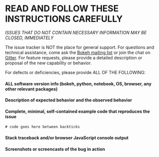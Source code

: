 # READ AND FOLLOW THESE INSTRUCTIONS CAREFULLY

*ISSUES THAT DO NOT CONTAIN NECESSARY INFORMATION MAY BE CLOSED, IMMEDIATELY*

The issue tracker is NOT the place for general support. For questions and
technical assistance, come ask the [Bokeh mailing list](https://groups.google.com/a/continuum.io/forum/#!forum/bokeh) or join the chat on [Gitter](https://gitter.im/bokeh/bokeh). For feature requests, please provide a detailed description or proposal of the new capability or behavior.

For defects or deficiencies, please provide ALL OF THE FOLLOWING:

#### ALL software version info (bokeh, python, notebook, OS, browser, any other relevant packages)

#### Description of expected behavior and the observed behavior

#### Complete, minimal, self-contained example code that reproduces the issue

```
# code goes here between backticks

```

#### Stack traceback and/or browser JavaScript console output

#### Screenshots or screencasts of the bug in action
